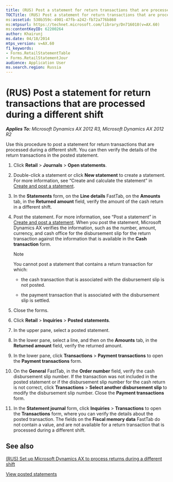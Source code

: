 ```yaml
---
title: (RUS) Post a statement for return transactions that are processed during a different shift
TOCTitle: (RUS) Post a statement for return transactions that are processed during a different shift
ms:assetid: 530b359c-4901-47fb-a242-fb72a776b860
ms:mtpsurl: https://technet.microsoft.com/library/Dn716018(v=AX.60)
ms:contentKeyID: 62200264
author: Khairunj
ms.date: 04/18/2014
mtps_version: v=AX.60
f1_keywords:
- Forms.RetailStatementTable
- Forms.RetailStatementJour
audience: Application User
ms.search.region: Russia
---
```


# (RUS) Post a statement for return transactions that are processed during a different shift 


_**Applies To:** Microsoft Dynamics AX 2012 R3, Microsoft Dynamics AX 2012 R2_

Use this procedure to post a statement for return transactions that are processed during a different shift. You can then verify the details of the return transactions in the posted statement.

1.  Click **Retail** \> **Journals** \> **Open statements**.

2.  Double-click a statement or click **New statement** to create a statement. For more information, see “Create and calculate the statement” in [Create and post a statement](create-and-post-a-statement.md).

3.  In the **Statements** form, on the **Line details** FastTab, on the **Amounts** tab, in the **Returned amount** field, verify the amount of the cash return in a different shift.

4.  Post the statement. For more information, see “Post a statement” in [Create and post a statement](create-and-post-a-statement.md). When you post the statement, Microsoft Dynamics AX verifies the information, such as the number, amount, currency, and cash office for the disbursement slip for the return transaction against the information that is available in the **Cash transaction** form.
    

    > [!NOTE]
    > <P>You cannot post a statement that contains a return transaction for which:</P>
    > <UL>
    > <LI>
    > <P>the cash transaction that is associated with the disbursement slip is not posted.</P>
    > <LI>
    > <P>the payment transaction that is associated with the disbursement slip is settled.</P></LI></UL>



5.  Close the forms.

6.  Click **Retail** \> **Inquiries** \> **Posted statements**.

7.  In the upper pane, select a posted statement.

8.  In the lower pane, select a line, and then on the **Amounts** tab, in the **Returned amount** field, verify the returned amount.

9.  In the lower pane, click **Transactions** \> **Payment transactions** to open the **Payment transactions** form.

10. On the **General** FastTab, in the **Order number** field, verify the cash disbursement slip number. If the transaction was not included in the posted statement or if the disbursement slip number for the cash return is not correct, click **Transactions** \> **Select another disbursement slip** to modify the disbursement slip number. Close the **Payment transactions** form.

11. In the **Statement journal** form, click **Inquiries** \> **Transactions** to open the **Transactions** form, where you can verify the details about the posted transaction. The fields on the **Fiscal memory data** FastTab do not contain a value, and are not available for a return transaction that is processed during a different shift.

## See also

[(RUS) Set up Microsoft Dynamics AX to process returns during a different shift](rus-set-up-microsoft-dynamics-ax-to-process-returns-during-a-different-shift.md)

[View posted statements](view-posted-statements.md)

  


